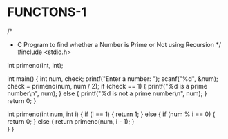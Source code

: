 # FUNCTONS-1
/*
 * C Program to find whether a Number is Prime or Not using Recursion
 */
#include <stdio.h>
 
int primeno(int, int);
 
int main()
{
    int num, check;
    printf("Enter a number: ");
    scanf("%d", &num);
    check = primeno(num, num / 2);
    if (check == 1)
    {
        printf("%d is a prime number\n", num);
    }
    else
    {
        printf("%d is not a prime number\n", num);
    }
    return 0;
}
 
int primeno(int num, int i)
{
    if (i == 1)
    {
        return 1;
    }
    else
    {
       if (num % i == 0)
       {
         return 0;
       }
       else
       {
         return primeno(num, i - 1);
       }       
    }
}
